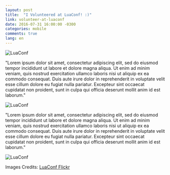 ```yaml
---
layout: post
title:  "I Volunteered at LuaConf! :)"
link: volunteer-at-luaconf
date: 2016-07-31 16:00:00 -0300
categories: mobile
comments: true
lang: en
---
```


![LuaConf](https://dl.dropboxusercontent.com/u/11831892/BlogStuff/lua-conf-1.jpg)

"Lorem ipsum dolor sit amet, consectetur adipiscing elit, sed do eiusmod tempor incididunt ut labore et dolore magna aliqua. Ut enim ad minim veniam, quis nostrud exercitation ullamco laboris nisi ut aliquip ex ea commodo consequat. Duis aute irure dolor in reprehenderit in voluptate velit esse cillum dolore eu fugiat nulla pariatur. Excepteur sint occaecat cupidatat non proident, sunt in culpa qui officia deserunt mollit anim id est laborum."


![LuaConf](https://dl.dropboxusercontent.com/u/11831892/BlogStuff/lua-conf-2.jpg)


"Lorem ipsum dolor sit amet, consectetur adipiscing elit, sed do eiusmod tempor incididunt ut labore et dolore magna aliqua. Ut enim ad minim veniam, quis nostrud exercitation ullamco laboris nisi ut aliquip ex ea commodo consequat. Duis aute irure dolor in reprehenderit in voluptate velit esse cillum dolore eu fugiat nulla pariatur. Excepteur sint occaecat cupidatat non proident, sunt in culpa qui officia deserunt mollit anim id est laborum."


![LuaConf](https://dl.dropboxusercontent.com/u/11831892/BlogStuff/lua-conf-3.jpg)



Images Credits: [LuaConf Flickr](https://www.flickr.com/photos/142579272@N02/sets/72157670902242552/)

